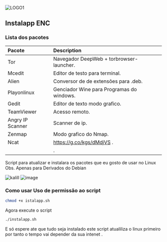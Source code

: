 ![LOGO1](https://user-images.githubusercontent.com/44949748/128208313-211c9bd0-b6aa-4803-af02-27c1a2034ab5.jpg)

## Instalapp ENC


### Lista dos pacotes 

| Pacote                                                       | Description                                                                                                                                     |
| :----------------------------------------------------------- | :---------------------------------------------------------------------------------------------------------------------------------------------- |
| Tor                | Navegador DeepWeb + torbrowser-launcher.                                          |
| Mcedit             | Editor de testo para terminal.
| Alien              | Conversor de de extensões para .deb.
| Playonlinux        | Genciador Wine para Programas do windows.
| Gedit              | Editor de texto modo grafico.
| TeamViewer         | Acesso remoto.
| Angry IP Scanner   | Scanner de ip.
| Zenmap             | Modo grafico do Nmap.
| Ncat               | https://g.co/kgs/dMdjVS .
|          | .



Script para atualizar e instalara os pacotes que eu gosto de usar no Linux 
Obs. Apenas para Derivados do Debian 

![kalill](https://user-images.githubusercontent.com/44949748/128220956-7abc176c-3256-4897-9da4-62aba531a5c2.png)
![image](https://user-images.githubusercontent.com/44949748/128208179-de606e8a-b3b9-4797-bb00-4c66f1207146.png)




                    

### Como usar Uso de permissão ao script
```sh
chmod +x istalapp.sh
```
Agora execute o script
```sh
./instalapp.sh
```
E só espere ate que tudo seja instalado este script atualiliza o linux primeiro por tanto o tempo vai depender da sua intenet .
